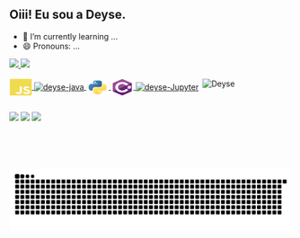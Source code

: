 ## Oiii! Eu sou a Deyse.
- 🌱 I’m currently learning ...
- 😄 Pronouns: ...

 
 <div>
  <a href="https://github.com/deysesantos">
  <img height="180em" src="https://github-readme-stats.vercel.app/api?username=deysesantos&show_icons=true&theme=dracula&include_all_commits=true&count_private=true"/>
  <img height="180em" src="https://github-readme-stats.vercel.app/api/top-langs/?username=deysesantos&layout=compact&langs_count=7&theme=dracula"/>
</div>
<div style="display: inline_block"><br>
  <img align="center" alt="deyseJs" height="30" width="40" src="https://raw.githubusercontent.com/devicons/devicon/master/icons/javascript/javascript-plain.svg">
  <img align="center" alt="deyse-java" height="30" width="40" src="https://cdn.jsdelivr.net/gh/devicons/devicon/icons/java/java-original-wordmark.svg">
  <img align="center" alt="deyse-Python" height="30" width="40" src="https://raw.githubusercontent.com/devicons/devicon/master/icons/python/python-original.svg">
  <img align="center" alt="deyse-Csharp" height="30" width="40" src="https://raw.githubusercontent.com/devicons/devicon/master/icons/csharp/csharp-original.svg">
  <img align="center" alt="deyse-Jupyter" height="30" width="40" src="https://cdn.jsdelivr.net/gh/devicons/devicon/icons/jupyter/jupyter-original.svg">
  <img align="right" alt="Deyse" height="160" width="160" src="https://media.discordapp.net/attachments/884802625311236146/884805068308746250/WhatsApp_Video_2021-09-07_at_10.12.18_1.gif?width=406&height=406">
</div>
  
  ##
 
<div> 
  <a href=https://www.instagram.com/deyse.pereiradossantos/ target="_blank"><img src="https://img.shields.io/badge/-Instagram-%23E4405F?style=for-the-badge&logo=instagram&logoColor=white" target="_blank"></a>
  <a href = "mailto:deysepereiradossantos@gmail.com"><img src="https://img.shields.io/badge/-Gmail-%23333?style=for-the-badge&logo=gmail&logoColor=white" target="_blank"></a>
  <a href="https://www.linkedin.com/in/deyse-santos-898694110/" target="_blank"><img src="https://img.shields.io/badge/-LinkedIn-%230077B5?style=for-the-badge&logo=linkedin&logoColor=white" target="_blank"></a> 
 
  ![Snake animation](https://github.com/deysesantos/deysesantos/blob/output/github-contribution-grid-snake.svg)
 
</div>

